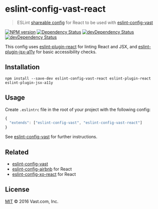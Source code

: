 # eslint-config-vast-react
> ESLint [shareable config](http://eslint.org/docs/developer-guide/shareable-configs.html) for React to be used with [eslint-config-vast](https://github.com/vast-engineering/eslint-config-vast)

[![NPM version](https://badge.fury.io/js/eslint-config-vast-react.svg)](https://www.npmjs.org/package/eslint-config-vast-react) [![Dependency Status](https://david-dm.org/vast-engineering/eslint-config-vast-react.svg)](https://david-dm.org/vast-engineering/eslint-config-vast-react) [![devDependency Status](https://david-dm.org/vast-engineering/eslint-config-vast-react/dev-status.svg)](https://david-dm.org/vast-engineering/eslint-config-vast-react?type=dev) [![devDependency Status](https://david-dm.org/vast-engineering/eslint-config-vast-react/peer-status.svg)](https://david-dm.org/vast-engineering/eslint-config-vast-react?type=peer)

This config uses [eslint-plugin-react](https://github.com/yannickcr/eslint-plugin-react) for linting React and JSX, and [eslint-plugin-jsx-a11y](https://github.com/evcohen/eslint-plugin-jsx-a11y) for basic accessibility checks.

## Installation

    npm install --save-dev eslint-config-vast-react eslint-plugin-react eslint-plugin-jsx-a11y

## Usage

Create `.eslintrc` file in the root of your project with the following config:

```javascript
{
  "extends": ["eslint-config-vast", "eslint-config-vast-react"]
}
```

See [eslint-config-vast](https://github.com/vast-engineering/eslint-config-vast) for further instructions.

## Related
- [eslint-config-vast](https://github.com/vast-engineering/eslint-config-vast)
- [eslint-config-airbnb](https://github.com/airbnb/javascript/tree/master/packages/eslint-config-airbnb) for React
- [eslint-config-xo-react](https://github.com/sindresorhus/eslint-config-xo-react) for React

## License

[MIT](LICENSE) © 2016 Vast.com, Inc.
